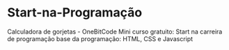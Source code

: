 # Start-na-Programação
Calculadora de gorjetas - OneBitCode
Mini curso gratuito: Start na carreira de programação
base da programação: HTML, CSS e Javascript
